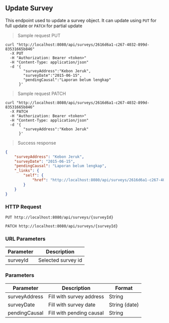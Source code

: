 ## Update Survey

This endpoint used to update a survey object. It can update using <code>PUT</code> for full update or <code>PATCH</code> for partial update

> Sample request PUT

```shell
curl "http://localhost:8080/api/surveys/2616d6a1-c267-4032-899d-83531665b846"
  -X PUT
  -H "Authorization: Bearer <token>"
  -H "Content-Type: application/json"
  -d '{
        "surveyAddress":"Kebon Jeruk",
        "surveyDate":"2015-06-15",
        "pendingCausal":"Laporan belum lengkap"
      }'
```

> Sample request PATCH

```shell
curl "http://localhost:8080/api/surveys/2616d6a1-c267-4032-899d-83531665b846"
  -X PATCH
  -H "Authorization: Bearer <token>"
  -H "Content-Type: application/json"
  -d '{
        "surveyAddress":"Kebon Jeruk"
      }'
```

> Success response

```json
{
    "surveyAddress": "Kebon Jeruk",
    "surveyDate": "2015-06-15",
    "pendingCausal": "Laporan belum lengkap",
    "_links": {
        "self": {
            "href": "http://localhost:8080/api/surveys/2616d6a1-c267-4032-899d-83531665b846"
        }
    }
}
```

### HTTP Request

`PUT http://localhost:8080/api/surveys/{surveyId}`

`PATCH http://localhost:8080/api/surveys/{surveyId}`

### URL Parameters

Parameter | Description
--------- | -----------
surveyId | Selected survey id

### Parameters

Parameter | Description | Format 
--------- | ----------- | ------ 
surveyAddress | Fill with survey address | String
surveyDate | Fill with survey date | String (date)
pendingCausal | Fill with pending causal | String 